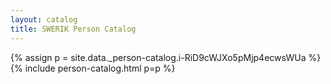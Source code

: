 ```yaml
---
layout: catalog
title: SWERIK Person Catalog
---
```

{% assign p = site.data._person-catalog.i-RiD9cWJXo5pMjp4ecwsWUa %}
{% include person-catalog.html p=p %}

